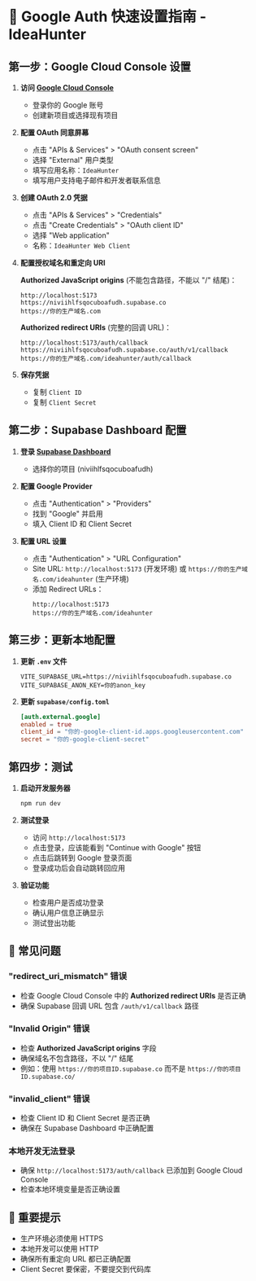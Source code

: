 # 🚀 Google Auth 快速设置指南 - IdeaHunter

## 第一步：Google Cloud Console 设置

1. **访问 [Google Cloud Console](https://console.cloud.google.com/)**
   - 登录你的 Google 账号
   - 创建新项目或选择现有项目

2. **配置 OAuth 同意屏幕**
   - 点击 "APIs & Services" > "OAuth consent screen"
   - 选择 "External" 用户类型
   - 填写应用名称：`IdeaHunter`
   - 填写用户支持电子邮件和开发者联系信息

3. **创建 OAuth 2.0 凭据**
   - 点击 "APIs & Services" > "Credentials"
   - 点击 "Create Credentials" > "OAuth client ID"
   - 选择 "Web application"
   - 名称：`IdeaHunter Web Client`

4. **配置授权域名和重定向 URI**

   **Authorized JavaScript origins** (不能包含路径，不能以 "/" 结尾)：
   ```
   http://localhost:5173
   https://niviihlfsqocuboafudh.supabase.co
   https://你的生产域名.com
   ```

   **Authorized redirect URIs** (完整的回调 URL)：
   ```
   http://localhost:5173/auth/callback
   https://niviihlfsqocuboafudh.supabase.co/auth/v1/callback
   https://你的生产域名.com/ideahunter/auth/callback
   ```

5. **保存凭据**
   - 复制 `Client ID`
   - 复制 `Client Secret`

## 第二步：Supabase Dashboard 配置

1. **登录 [Supabase Dashboard](https://supabase.com/dashboard)**
   - 选择你的项目 (niviihlfsqocuboafudh)

2. **配置 Google Provider**
   - 点击 "Authentication" > "Providers"
   - 找到 "Google" 并启用
   - 填入 Client ID 和 Client Secret

3. **配置 URL 设置**
   - 点击 "Authentication" > "URL Configuration"
   - Site URL: `http://localhost:5173` (开发环境) 或 `https://你的生产域名.com/ideahunter` (生产环境)
   - 添加 Redirect URLs：
     ```
     http://localhost:5173
     https://你的生产域名.com/ideahunter
     ```

## 第三步：更新本地配置

1. **更新 `.env` 文件**
   ```env
   VITE_SUPABASE_URL=https://niviihlfsqocuboafudh.supabase.co
   VITE_SUPABASE_ANON_KEY=你的anon_key
   ```

2. **更新 `supabase/config.toml`**
   ```toml
   [auth.external.google]
   enabled = true
   client_id = "你的-google-client-id.apps.googleusercontent.com"
   secret = "你的-google-client-secret"
   ```

## 第四步：测试

1. **启动开发服务器**
   ```bash
   npm run dev
   ```

2. **测试登录**
   - 访问 `http://localhost:5173`
   - 点击登录，应该能看到 "Continue with Google" 按钮
   - 点击后跳转到 Google 登录页面
   - 登录成功后会自动跳转回应用

3. **验证功能**
   - 检查用户是否成功登录
   - 确认用户信息正确显示
   - 测试登出功能

## 🔧 常见问题

### "redirect_uri_mismatch" 错误
- 检查 Google Cloud Console 中的 **Authorized redirect URIs** 是否正确
- 确保 Supabase 回调 URL 包含 `/auth/v1/callback` 路径

### "Invalid Origin" 错误
- 检查 **Authorized JavaScript origins** 字段
- 确保域名不包含路径，不以 "/" 结尾
- 例如：使用 `https://你的项目ID.supabase.co` 而不是 `https://你的项目ID.supabase.co/`

### "invalid_client" 错误
- 检查 Client ID 和 Client Secret 是否正确
- 确保在 Supabase Dashboard 中正确配置

### 本地开发无法登录
- 确保 `http://localhost:5173/auth/callback` 已添加到 Google Cloud Console
- 检查本地环境变量是否正确设置

## 📝 重要提示

- 生产环境必须使用 HTTPS
- 本地开发可以使用 HTTP
- 确保所有重定向 URL 都已正确配置
- Client Secret 要保密，不要提交到代码库


